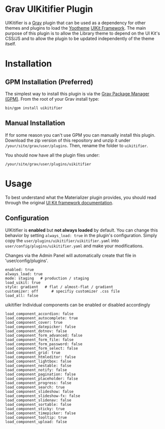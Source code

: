 # Grav UIKitifier Plugin

UIKitifier is a [Grav](http://github.com/getgrav/grav) plugin that can be used as a dependency for other themes and plugins to load the [Yootheme](http://yootheme.com) [UIKit Framework](http://getuikit.com).  The main purpose of this plugin is to allow the Library theme to depend on the UI Kit's CSS/JS and to allow the plugin to be updated independently of the theme itself.

# Installation

## GPM Installation (Preferred)

The simplest way to install this plugin is via the [Grav Package Manager (GPM)](http://learn.getgrav.org/advanced/grav-gpm).  From the root of your Grav install type:

    bin/gpm install uikitifier

## Manual Installation

If for some reason you can't use GPM you can manually install this plugin. Download the zip version of this repository and unzip it under `/your/site/grav/user/plugins`. Then, rename the folder to `uikitifier`.

You should now have all the plugin files under:

	/your/site/grav/user/plugins/uikitifier

# Usage

To best understand what the Materializer plugin provides, you should read through the original [UI Kit framework documentation](http://getuikit.com/docs/documentation_get-started.html).

## Configuration

UIKitifier is **enabled** but **not always loaded** by default.  You can change this behavior by setting `always_load: true` in the plugin's configuration.  Simply copy the `user/plugins/uikitifier/uikitifier.yaml` into `user/config/plugins/uikitifier.yaml` and make your modifications.

Changes via the Admin Panel will automatically create that file in 'user/config/plugins'.

```
enabled: true
always_load: true
mode: staging   # production / staging
load_uikit: true
style: gradient   # flat / almost-flat / gradient
customizer: off      # specifiy customizer .css file
load_all: false
```
uikitifier
Individual components can be enabled or disabled accordingly

```
load_component_accordion: false
load_component_autocomplete: true
load_component_cover: true
load_component_datepicker: false
load_component_dotnov: false	
load_component_form_advanced: false
load_component_form_file: false
load_component_form_password: false
load_component_form_select: false
load_component_grid: true
load_component_htmleditor: false
load_component_lightbox: false
load_component_nestable: false
load_component_notify: false
load_component_pagination: false
load_component_placeholder: false
load_component_progress: false
load_component_search: true
load_component_slideshow: false
load_component_slideshow-fx: false
load_component_slidenav: false
load_component_sortable: false
load_component_sticky: true
load_component_timepicker: false
load_component_tooltip: true
load_component_upload: false
```
